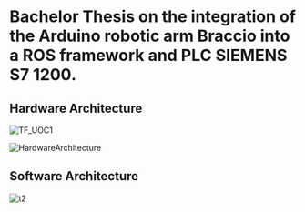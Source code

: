 # Bachelor Thesis on the integration of the Arduino robotic arm Braccio into a ROS framework and PLC SIEMENS S7 1200.



## Hardware Architecture


![TF_UOC1](https://user-images.githubusercontent.com/34940932/82669333-91b84e80-9c3b-11ea-88b9-5c9851631f6d.jpg)



![HardwareArchitecture](https://user-images.githubusercontent.com/34940932/82667738-bbbc4180-9c38-11ea-8a7e-1039cc52c6bf.jpg)

## Software Architecture

![t2](https://user-images.githubusercontent.com/34940932/82669575-fbd0f380-9c3b-11ea-9305-278a79cdf1bb.jpg)
